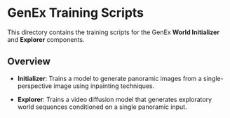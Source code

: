 # GenEx Training Scripts

This directory contains the training scripts for the GenEx **World Initializer** and **Explorer** components.

## Overview

* **Initializer**: Trains a model to generate panoramic images from a single-perspective image using inpainting techniques.

* **Explorer**: Trains a video diffusion model that generates exploratory world sequences conditioned on a single panoramic input.